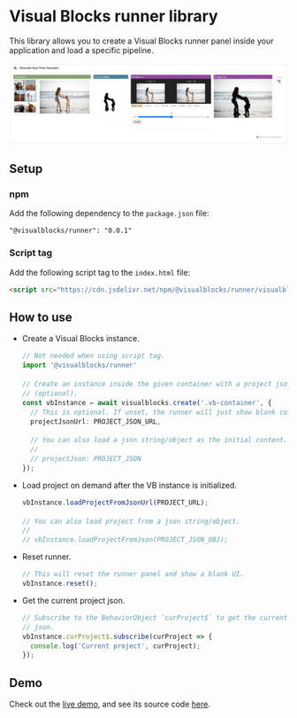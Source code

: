 # Visual Blocks runner library

This library allows you to create a Visual Blocks runner panel inside your
application and load a specific pipeline.

![screenshot](./vb_runner.png)

## Setup

### npm

Add the following dependency to the `package.json` file:

```
"@visualblocks/runner": "0.0.1"
```

### Script tag

Add the following script tag to the `index.html` file:

```html
<script src="https://cdn.jsdelivr.net/npm/@visualblocks/runner/visualblocks.js"></script>
```

## How to use

*   Create a Visual Blocks instance.

    ```typescript
    // Not needed when using script tag.
    import '@visualblocks/runner'

    // Create an instance inside the given container with a project json url
    // (optional).
    const vbInstance = await visualblocks.create('.vb-container', {
      // This is optional. If unset, the runner will just show blank content.
      projectJsonUrl: PROJECT_JSON_URL,

      // You can also load a json string/object as the initial content.
      //
      // projectJson: PROJECT_JSON
    });
    ```

*   Load project on demand after the VB instance is initialized.

    ```typescript
    vbInstance.loadProjectFromJsonUrl(PROJECT_URL);

    // You can also load project from a json string/object.
    //
    // vbInstance.loadProjectFromJson(PROJECT_JSON_OBJ);
    ```

*   Reset runner.

    ```typescript
    // This will reset the runner panel and show a blank UI.
    vbInstance.reset();
    ```

*   Get the current project json.

    ```typescript
    // Subscribe to the BehaviorObject `curProject$` to get the current project
    // json.
    vbInstance.curProject$.subscribe(curProject => {
      console.log('Current project', curProject);
    });
    ```

## Demo

Check out the
[live demo](https://storage.googleapis.com/tfweb/vblib-demos/demo1-basic/index.html),
and see its source code [here](../demo_runner_basic/).
